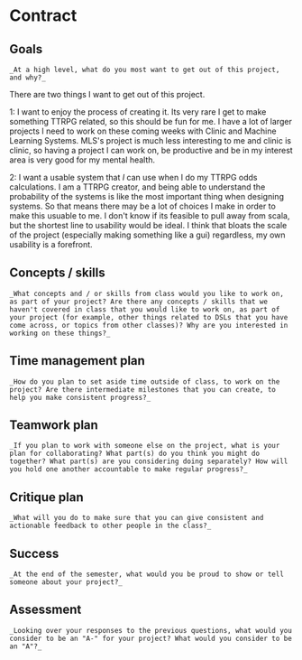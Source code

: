 # Contract

## Goals

  `_At a high level, what do you most want to get out of this project, and why?_`

There are two things I want to get out of this project. 

1: I want to enjoy the process of creating it. Its very rare I get to make something TTRPG related, so this should be fun for me. I have a lot of larger projects I need to work on these coming weeks with Clinic and Machine Learning Systems. MLS's project is much less interesting to me and clinic is clinic, so having a project I can work on, be productive and be in my interest area is very good for my mental health.

2:  I want a usable system that *I* can use when I do my TTRPG odds calculations. I am a TTRPG creator, and being able to understand the probability of the systems is like the most important thing when designing systems.  So that means there may be a lot of choices I make in order to make this usuable to me. I don't know if its feasible to pull away from scala, but the shortest line to usability would be ideal. I think that bloats the scale of the project (especially making something like a gui) regardless, my own usability is a forefront. 

## Concepts / skills

`_What concepts and / or skills from class would you like to work on, as part of your
project? Are there any concepts / skills that we haven't covered in class that you would
like to work on, as part of your project (for example, other things related to DSLs that
you have come across, or topics from other classes)? Why are you interested in working on
these things?_`

## Time management plan

`_How do you plan to set aside time outside of class, to work on the project? Are there
intermediate milestones that you can create, to help you make consistent progress?_`

## Teamwork plan

`_If you plan to work with someone else on the project, what is your plan for
collaborating? What part(s) do you think you might do together? What part(s) are you
considering doing separately? How will you hold one another accountable to make regular
progress?_`

## Critique plan

`_What will you do to make sure that you can give consistent and actionable feedback to
other people in the class?_`

## Success

`_At the end of the semester, what would you be proud to show or tell someone about your
project?_`

## Assessment

`_Looking over your responses to the previous questions, what would you consider to be an
"A-" for your project? What would you consider to be an "A"?_`
